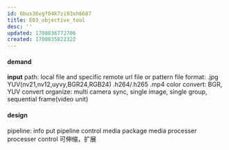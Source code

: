 ```yaml
---
id: 6bus36vgf04k7zi93xh6687
title: E03_objective_tool
desc: ''
updated: 1700836772706
created: 1700835822322
---
```


#### demand
**input** 
path: local file and specific remote url file or pattern
file format: .jpg YUV(nv21,nv12,uyvy,BGR24,RGB24) .h264/.h265 .mp4
color convert: BGR, YUV convert
organize: multi camera sync, single image, single group, sequential frame(video unit)




#### design
pipeline: info put
pipeline control
media package
media processer
processer control
可伸缩，扩展
